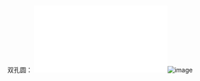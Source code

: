双孔圆：
![](yuan.md)![image](https://user-images.githubusercontent.com/82360005/118588059-45610980-b7d0-11eb-8d4b-2c67e98fc5e0.png)
